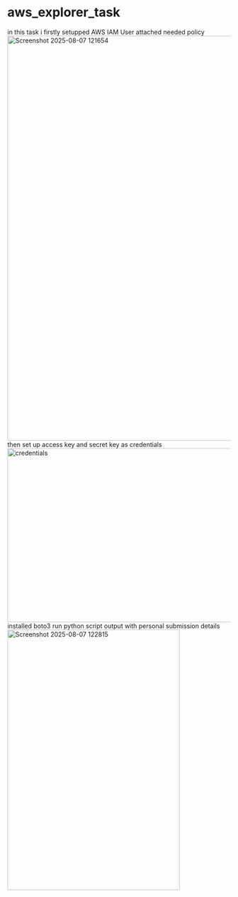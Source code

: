# aws_explorer_task
in this task i  firstly setupped AWS IAM User
attached needed policy
<img width="1877" height="913" alt="Screenshot 2025-08-07 121654" src="https://github.com/user-attachments/assets/61eb67ed-5022-4623-9af1-d5ce1e19c3e7" />
then set up access key and secret key as credentials
<img width="954" height="392" alt="credentials" src="https://github.com/user-attachments/assets/3ecd55eb-6bd1-46e7-a767-4d8028553501" />
installed boto3
run python script 
output with personal submission details
<img width="389" height="587" alt="Screenshot 2025-08-07 122815" src="https://github.com/user-attachments/assets/85a2cd83-1d82-44c9-b379-e8b24404b058" />
